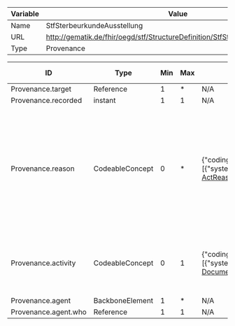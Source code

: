 | Variable | Value |
|----------|-------|
| Name     | StfSterbeurkundeAusstellung |
| URL      | http://gematik.de/fhir/oegd/stf/StructureDefinition/StfSterbeurkundeAusstellung |
| Type     | Provenance |


| ID        | Type      | Min  | Max  | Pattern   | Fixed    | must-support| VS-Url      | Strength    | VS Concepts |
|-----------|-----------|------|------|-----------|----------|-------------|-------------|-------------|-------------|
| Provenance.target | Reference | 1 | * | N/A | N/A | false | N/A | N/A | N/A |
| Provenance.recorded | instant | 1 | 1 | N/A | N/A | true | N/A | N/A | N/A |
| Provenance.reason | CodeableConcept | 0 | * | {"coding":[{"system":"http://terminology.hl7.org/CodeSystem/v3-ActReason","code":"DECSD"}]} | N/A | true | http://terminology.hl7.org/ValueSet/v3-PurposeOfUse | extensible | pharmacy supply request renewal refusal reason, admission to hospital, healthcare research, coverage authorization, legal, philosophical objection, entered in error, contraindication, disaster, ActCoverageReason, ... |
| Provenance.activity | CodeableConcept | 0 | 1 | {"coding":[{"system":"http://terminology.hl7.org/CodeSystem/v3-DocumentCompletion","code":"LA"}]} | N/A | true | http://hl7.org/fhir/ValueSet/provenance-activity-type | extensible | attender, analyte, primary performer, deidentify, admitter, callback contact, verifier, tracker, performer, distributor, ... |
| Provenance.agent | BackboneElement | 1 | * | N/A | N/A | true | N/A | N/A | N/A |
| Provenance.agent.who | Reference | 1 | 1 | N/A | N/A | true | N/A | N/A | N/A |
